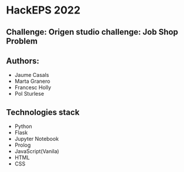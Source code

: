 # HackEPS 2022

## Challenge: Origen studio challenge: Job Shop Problem

## Authors:

* Jaume Casals 
* Marta Granero
* Francesc Holly
* Pol Sturlese

## Technologies stack

* Python
* Flask
* Jupyter Notebook
* Prolog
* JavaScript(Vanila)
* HTML
* CSS

